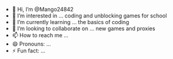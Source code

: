 - 👋 Hi, I’m @Mango24842
- 👀 I’m interested in ... coding and unblocking games for school
- 🌱 I’m currently learning ... the basics of coding
- 💞️ I’m looking to collaborate on ... new games and proxies
- 📫 How to reach me ...
- 😄 Pronouns: ...
- ⚡ Fun fact: ...

<!---
Mango24842/Mango24842 is a ✨ special ✨ repository because its `README.md` (this file) appears on your GitHub profile.
You can click the Preview link to take a look at your changes.
--->
